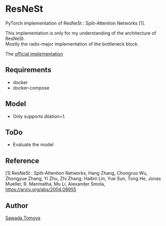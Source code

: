 
# ResNeSt

PyTorch implementation of ResNeSt : Split-Attention Networks [1].  

This implementation is only for my understanding of the architecture of ResNeSt.  
Mostly the radix-major implementation of the bottleneck block.  

The [official implementation](https://github.com/zhanghang1989/ResNeSt)

## Requirements

- docker
- docker-compose

## Model

- Only supports dilation=1.

## ToDo

- Evaluate the model

## Reference

[1] ResNeSt : Split-Attention Networks,
    Hang Zhang, Chongruo Wu, Zhongyue Zhang, Yi Zhu, Zhi Zhang, Haibin Lin, Yue Sun, Tong He, Jonas Mueller, R. Manmatha, Mu Li, Alexander Smola,
    https://arxiv.org/abs/2004.08955

## Author

[Sawada Tomoya](https://github.com/STomoya/)

